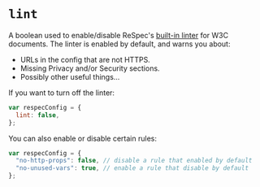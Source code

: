# `lint`

A boolean used to enable/disable ReSpec's [built-in linter](https://github.com/w3c/respec/blob/develop/src/core/linter.js) for W3C documents. The linter is enabled by default, and warns you about:

- URLs in the config that are not HTTPS.
- Missing Privacy and/or Security sections.
- Possibly other useful things...

If you want to turn off the linter:

```js
var respecConfig = {
  lint: false,
};
```

You can also enable or disable certain rules:

```js
var respecConfig = {
  "no-http-props": false, // disable a rule that enabled by default
  "no-unused-vars": true, // enable a rule that disable by default
};
```
